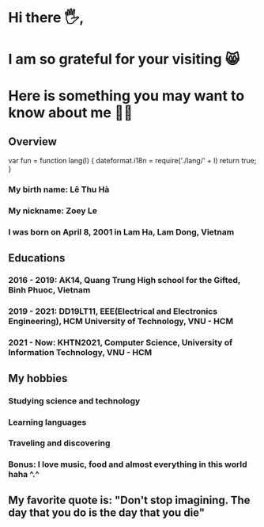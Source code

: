 # Hi there 🖐, 
# I am so grateful for your visiting 😸
# Here is something you may want to know about me 🐱‍💻
## Overview
var fun = function lang(l) {
  dateformat.i18n = require('./lang/' + l)
  return true;
}
### My birth name: Lê Thu Hà
### My nickname: Zoey Le
### I was born on April 8, 2001 in Lam Ha, Lam Dong, Vietnam
## Educations
### 2016 - 2019: AK14, Quang Trung High school for the Gifted, Binh Phuoc, Vietnam
### 2019 - 2021: DD19LT11, EEE(Electrical and Electronics Engineering), HCM University of Technology, VNU - HCM
### 2021 - Now: KHTN2021, Computer Science, University of Information Technology, VNU - HCM
## My hobbies
### Studying science and technology
### Learning languages
### Traveling and discovering
### Bonus: I love music, food and almost everything in this world haha ^.^
## My favorite quote is: "Don't stop imagining. The day that you do is the day that you die"

